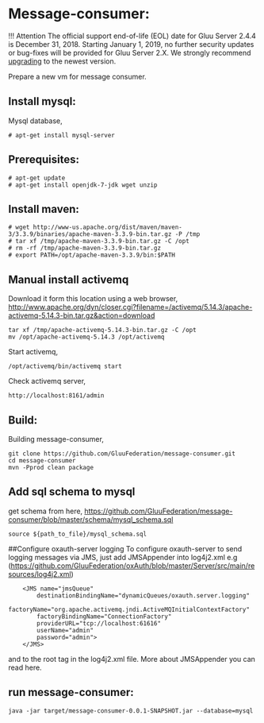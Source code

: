 # Message-consumer:

!!! Attention
    The official support end-of-life (EOL) date for Gluu Server 2.4.4 is December 31, 2018. Starting January 1, 2019, no further security updates or bug-fixes will be provided for Gluu Server 2.X. We strongly recommend [upgrading](https://gluu.org/docs/ce/upgrade/) to the newest version.

Prepare a new vm for message consumer.

## Install mysql:
Mysql database,
```
# apt-get install mysql-server
```

## Prerequisites:
```
# apt-get update
# apt-get install openjdk-7-jdk wget unzip
```

## Install maven:
```
# wget http://www-us.apache.org/dist/maven/maven-3/3.3.9/binaries/apache-maven-3.3.9-bin.tar.gz -P /tmp
# tar xf /tmp/apache-maven-3.3.9-bin.tar.gz -C /opt
# rm -rf /tmp/apache-maven-3.3.9-bin.tar.gz
# export PATH=/opt/apache-maven-3.3.9/bin:$PATH
```

## Manual install activemq
Download it form this location using a web browser,
http://www.apache.org/dyn/closer.cgi?filename=/activemq/5.14.3/apache-activemq-5.14.3-bin.tar.gz&action=download
```
tar xf /tmp/apache-activemq-5.14.3-bin.tar.gz -C /opt
mv /opt/apache-activemq-5.14.3 /opt/activemq
```

Start activemq,
```
/opt/activemq/bin/activemq start
```

Check activemq server,
```
http://localhost:8161/admin
```

## Build:
Building message-consumer,
```
git clone https://github.com/GluuFederation/message-consumer.git
cd message-consumer
mvn -Pprod clean package
```

## Add sql schema to mysql
get schema from here, https://github.com/GluuFederation/message-consumer/blob/master/schema/mysql_schema.sql

```
source ${path_to_file}/mysql_schema.sql
```

##Configure oxauth-server logging
To configure oxauth-server to send logging messages via JMS,
just add JMSAppender into log4j2.xml e.g (https://github.com/GluuFederation/oxAuth/blob/master/Server/src/main/resources/log4j2.xml)
```
    <JMS name="jmsQueue"
        destinationBindingName="dynamicQueues/oxauth.server.logging"
        factoryName="org.apache.activemq.jndi.ActiveMQInitialContextFactory"
        factoryBindingName="ConnectionFactory"
        providerURL="tcp://localhost:61616"
        userName="admin"
        password="admin">
    </JMS>
```
and <AppenderRef ref="jmsQueue"/> to the root tag in the log4j2.xml file.
More about JMSAppender you can read here.

## run message-consumer:
```
java -jar target/message-consumer-0.0.1-SNAPSHOT.jar --database=mysql
```

